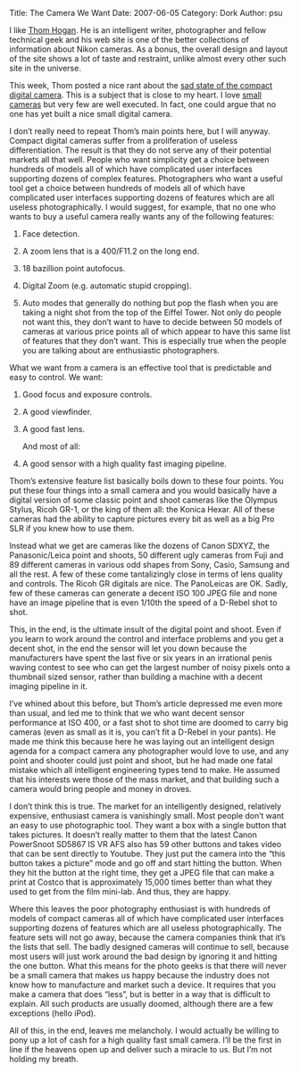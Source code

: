 Title: The Camera We Want
Date: 2007-06-05
Category: Dork
Author: psu

I like <a href="http://bythom.com">Thom Hogan</a>. He is an intelligent writer, photographer and fellow technical geek and his web site is one of the better collections of information about Nikon cameras. As a bonus, the overall design and layout of the site shows a lot of taste and restraint, unlike almost every other such site in the universe.

This week, Thom posted a nice rant about the <a href="http://bythom.com/compact.htm">sad state of the compact digital camera</a>. This is a subject that is close to my heart. I love <a href="http://mutable-states.com/the-camera-i-want.html">small cameras</a> but very few are well executed. In fact, one could argue that no one has yet built a nice small digital camera.

I don’t really need to repeat Thom’s main points here, but I will anyway. Compact digital cameras suffer from a proliferation of useless differentiation. The result is that they do not serve any of their potential markets all that well. People who want simplicity get a choice between hundreds of models all of which have complicated user interfaces supporting dozens of complex features. Photographers who want a useful tool get a choice between hundreds of models all of which have complicated user interfaces supporting dozens of features which are all useless photographically. I would suggest, for example, that no one who wants to buy a useful camera really wants any of the following features:

1. Face detection.

2. A zoom lens that is a 400/F11.2 on the long end.

3. 18 bazillion point autofocus.

4. Digital Zoom (e.g. automatic stupid cropping).

5. Auto modes that generally do nothing but pop the flash when you are taking a night shot from the top of the Eiffel Tower.
Not only do people not want this, they don’t want to have to decide between 50 models of cameras at various price points all of which appear to have this same list of features that they don’t want. This is especially true when the people you are talking about are enthusiastic photographers.

What we want from a camera is an effective tool that is predictable and easy to control. We want:

1. Good focus and exposure controls.

2. A good viewfinder.

3. A good fast lens.
	
	And most of all:


4. A good sensor with a high quality fast imaging pipeline.

Thom’s extensive feature list basically boils down to these four points. You put these four things into a small camera and you would basically have a digital version of some classic point and shoot cameras like the Olympus Stylus, Ricoh GR-1, or the king of them all: the Konica Hexar. All of these cameras had the ability to capture pictures every bit as well as a big Pro SLR if you knew how to use them.

Instead what we get are cameras like the dozens of Canon SDXYZ, the Panasonic/Leica point and shoots, 50 different ugly cameras from Fuji and 89 different cameras in various odd shapes from Sony, Casio, Samsung and all the rest. A few of these come tantalizingly close in terms of lens quality and controls. The Ricoh GR digitals are nice. The PanoLeicas are OK. Sadly, few of these cameras can generate a decent ISO 100 JPEG file and none have an image pipeline that is even 1/10th the speed of a D-Rebel shot to shot.

This, in the end, is the ultimate insult of the digital point and shoot. Even if you learn to work around the control and interface problems and you get a decent shot, in the end the sensor will let you down because the manufacturers have spent the last five or six years in an irrational penis waving contest to see who can get the largest number of noisy pixels onto a thumbnail sized sensor, rather than building a machine with a decent imaging pipeline in it.

I’ve whined about this before, but Thom’s article depressed me even more than usual, and led me to think that we who want decent sensor performance at ISO 400, or a fast shot to shot time are doomed to carry big cameras (even as small as it is, you can’t fit a D-Rebel in your pants). He made me think this because here he was laying out an intelligent design agenda for a compact camera any photographer would love to use, and any point and shooter could just point and shoot, but he had made one fatal mistake which all intelligent engineering types tend to make. He assumed that his interests were those of the mass market, and that building such a camera would bring people and money in droves.

I don’t think this is true. The market for an intelligently designed, relatively expensive, enthusiast camera is vanishingly small. Most people don’t want an easy to use photographic tool. They want a box with a single button that takes pictures. It doesn’t really matter to them that the latest Canon PowerSnoot SD5867 IS VR AFS also has 59 other buttons and takes video that can be sent directly to Youtube. They just put the camera into the “this button takes a picture” mode and go off and start hitting the button. When they hit the button at the right time, they get a JPEG file that can make a print at Costco that is approximately 15,000 times better than what they used to get from the film mini-lab. And thus, they are happy.

Where this leaves the poor photography enthusiast is with hundreds of models of compact cameras all of which have complicated user interfaces supporting dozens of features which are all useless photographically. The feature sets will not go away, because the camera companies think that it’s the lists that sell. The badly designed cameras will continue to sell, because most users will just work around the bad design by ignoring it and hitting the one button. What this means for the photo geeks is that there will never be a small camera that makes us happy because the industry does not know how to manufacture and market such a device. It requires that you make a camera that does “less”, but is better in a way that is difficult to explain. All such products are usually doomed, although there are a few exceptions (hello iPod).

All of this, in the end, leaves me melancholy. I would actually be willing to pony up a lot of cash for a high quality fast small camera. I’ll be the first in line if the heavens open up and deliver such a miracle to us. But I’m not holding my breath.